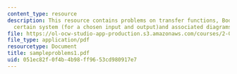 ```yaml
---
content_type: resource
description: This resource contains problems on transfer functions, Bode plot of a
  certain system (for a chosen input and output)and associated diagrams.
file: https://ol-ocw-studio-app-production.s3.amazonaws.com/courses/2-003-modeling-dynamics-and-control-i-spring-2005/051ec82f0f4b4b98ff9653cd980917e7_sampleproblems1.pdf
file_type: application/pdf
resourcetype: Document
title: sampleproblems1.pdf
uid: 051ec82f-0f4b-4b98-ff96-53cd980917e7
---
```

